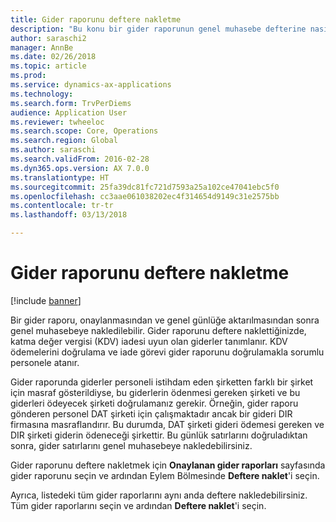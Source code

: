 ```yaml
---
title: Gider raporunu deftere nakletme
description: "Bu konu bir gider raporunun genel muhasebe defterine nasıl nakledileceğini açıklar."
author: saraschi2
manager: AnnBe
ms.date: 02/26/2018
ms.topic: article
ms.prod: 
ms.service: dynamics-ax-applications
ms.technology: 
ms.search.form: TrvPerDiems
audience: Application User
ms.reviewer: twheeloc
ms.search.scope: Core, Operations
ms.search.region: Global
ms.author: saraschi
ms.search.validFrom: 2016-02-28
ms.dyn365.ops.version: AX 7.0.0
ms.translationtype: HT
ms.sourcegitcommit: 25fa39dc81fc721d7593a25a102ce47041ebc5f0
ms.openlocfilehash: cc3aae061038202ec4f314654d9149c31e2575bb
ms.contentlocale: tr-tr
ms.lasthandoff: 03/13/2018

---
```


# <a name="post-an-expense-report"></a>Gider raporunu deftere nakletme

[!include [banner](../includes/banner.md)]

Bir gider raporu, onaylanmasından ve genel günlüğe aktarılmasından sonra genel muhasebeye nakledilebilir. Gider raporunu deftere naklettiğinizde, katma değer vergisi (KDV) iadesi uyun olan giderler tanımlanır. KDV ödemelerini doğrulama ve iade görevi gider raporunu doğrulamakla sorumlu personele atanır.

Gider raporunda giderler personeli istihdam eden şirketten farklı bir şirket için masraf gösterildiyse, bu giderlerin ödenmesi gereken şirketi ve bu giderleri ödeyecek şirketi doğrulamanız gerekir. Örneğin, gider raporu gönderen personel DAT şirketi için çalışmaktadır ancak bir gideri DIR firmasına masraflandırır. Bu durumda, DAT şirketi gideri ödemesi gereken ve DIR şirketi giderin ödeneceği şirkettir. Bu günlük satırlarını doğruladıktan sonra, gider satırlarını genel muhasebeye nakledebilirsiniz.

Gider raporunu deftere nakletmek için **Onaylanan gider raporları** sayfasında gider raporunu seçin ve ardından Eylem Bölmesinde **Deftere naklet**'i seçin.

Ayrıca, listedeki tüm gider raporlarını aynı anda deftere nakledebilirsiniz. Tüm gider raporlarını seçin ve ardından **Deftere naklet**'i seçin.

